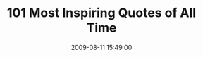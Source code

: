 ---
date: 2009-08-11 15:49:00
link:
  source: delicious
  source_url: https://del.icio.us/roytang
  text: 101 Most Inspiring Quotes of All Time
  url: http://celestinechua.com/blog/2009/06/101-most-inspiring-quotes-of-all-time/
slug: 101-most-inspiring-quotes-of-all-time
source: delicious
tags:
- quotes
title: 101 Most Inspiring Quotes of All Time
---